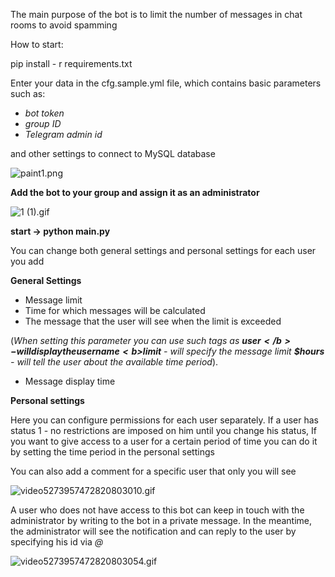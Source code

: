 
The main purpose of the bot is to limit the number of messages in chat rooms to avoid spamming 

How to start:

pip install - r requirements.txt


Enter your data in the cfg.sample.yml file, which contains basic parameters such as:
<i>
- bot token 
- group ID 
- Telegram admin id</i> 

and other settings to connect to MySQL database

![paint1.png](..%2F..%2F..%2Fpaint1.png)

<b>Add the bot to your group and assign it as an administrator</b>

![1 (1).gif](..%2F..%2F..%2F..%2FDownloads%2F1%20%281%29.gif)

<b>start -> python main.py</b>

You can change both general settings and personal settings for each user you add


<b>General Settings</b>

- Message limit
- Time for which messages will be calculated 
- The message that the user will see when the limit is exceeded 

 (<i>When setting this parameter you can use such tags as <b>$user</b> - will display the user name <b>$limit</b> - will specify the message limit <b>$hours</b> - will tell the user about the available time period</i>).
- Message display time

<b>Personal settings</b>

Here you can configure permissions for each user separately. If a user has status 1 - no restrictions are imposed on him until you change his status, If you want to give access to a user for a certain period of time you can do it by setting the time period in the personal settings

You can also add a comment for a specific user that only you will see

![video5273957472820803010.gif](..%2F..%2F..%2F..%2FDownloads%2Fvideo5273957472820803010.gif)

A user who does not have access to this bot can keep in touch with the administrator by writing to the bot in a private message. In the meantime, the administrator will see the notification and can reply to the user by specifying his id via <i>@</i>

![video5273957472820803054.gif](..%2F..%2F..%2F..%2FDownloads%2Fvideo5273957472820803054.gif)